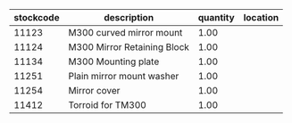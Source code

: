 |stockcode|description|quantity|location|
|---------|-----------|--------|--------|
|11123|M300 curved mirror mount|1.00||
|11124|M300 Mirror Retaining Block|1.00||
|11134|M300 Mounting plate|1.00||
|11251|Plain mirror mount washer|1.00||
|11254|Mirror cover|1.00||
|11412|Torroid for TM300|1.00||
